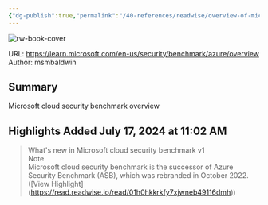 ```yaml
---
{"dg-publish":true,"permalink":"/40-references/readwise/overview-of-microsoft-cloud-security-benchmark-v1/","tags":["rw/articles"]}
---
```



![rw-book-cover](https://learn.microsoft.com/en-us/media/logos/logo-ms-social.png)

  

URL: <https://learn.microsoft.com/en-us/security/benchmark/azure/overview>  
Author: msmbaldwin

## Summary

Microsoft cloud security benchmark overview

## Highlights Added July 17, 2024 at 11:02 AM

> What's new in Microsoft cloud security benchmark v1  
> Note  
> Microsoft cloud security benchmark is the successor of Azure Security Benchmark (ASB), which was rebranded in October 2022. ([View Highlight] (<https://read.readwise.io/read/01h0hkkrkfy7xjwneb49116dmh>))
